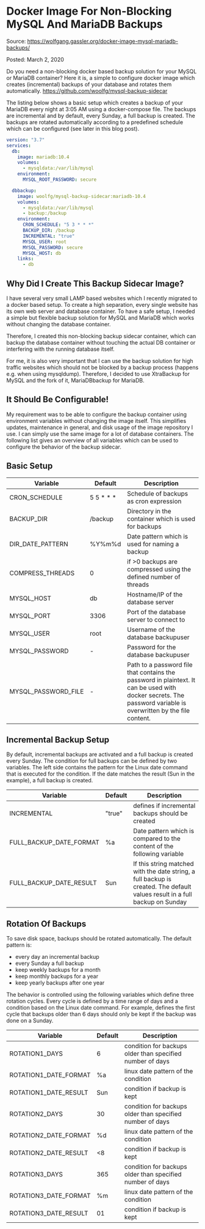# Docker Image For Non-Blocking MySQL And MariaDB Backups

Source: https://wolfgang.gassler.org/docker-image-mysql-mariadb-backups/

Posted: March 2, 2020

Do you need a non-blocking docker based backup solution for your MySQL or MariaDB container? Here it is, a simple to configure docker image which creates (incremental) backups of your database and rotates them automatically. https://github.com/woolfg/mysql-backup-sidecar

The listing below shows a basic setup which creates a backup of your MariaDB every night at 3:05 AM using a docker-compose file. The backups are incremental and by default, every Sunday, a full backup is created. The backups are rotated automatically according to a predefined schedule which can be configured (see later in this blog post).

```yaml
version: "3.7"
services:
  db:
    image: mariadb:10.4
    volumes:
      - mysqldata:/var/lib/mysql
    environment:
      MYSQL_ROOT_PASSWORD: secure

  dbbackup:
    image: woolfg/mysql-backup-sidecar:mariadb-10.4
    volumes:
      - mysqldata:/var/lib/mysql
      - backup:/backup
    environment:
      CRON_SCHEDULE: "5 3 * * *"
      BACKUP_DIR: /backup
      INCREMENTAL: "true"
      MYSQL_USER: root
      MYSQL_PASSWORD: secure
      MYSQL_HOST: db
    links:
      - db
```

## Why Did I Create This Backup Sidecar Image?

I have several very small LAMP based websites which I recently migrated to a docker based setup. To create a high separation, every single website has its own web server and database container. To have a safe setup, I needed a simple but flexible backup solution for MySQL and MariaDB which works without changing the database container.

Therefore, I created this non-blocking backup sidecar container, which can backup the database container without touching the actual DB container or interfering with the running database itself.

For me, it is also very important that I can use the backup solution for high traffic websites which should not be blocked by a backup process (happens e.g. when using mysqldump). Therefore, I decided to use XtraBackup for MySQL and the fork of it, MariaDBbackup for MariaDB.

## It Should Be Configurable!

My requirement was to be able to configure the backup container using environment variables without changing the image itself. This simplifies updates, maintenance in general, and disk usage of the image repository I use. I can simply use the same image for a lot of database containers. The following list gives an overview of all variables which can be used to configure the behavior of the backup sidecar.

## Basic Setup

| Variable | Default | Description |
| -- | -- | -- |
| CRON_SCHEDULE | 5 5 * * * | Schedule of backups as cron expression |
| BACKUP_DIR | /backup | Directory in the container which is used for backups|
| DIR_DATE_PATTERN |%Y%m%d | Date pattern which is used for naming a backup|
| COMPRESS_THREADS |0 | if >0 backups are compressed using the defined number of threads|
| MYSQL_HOST |db | Hostname/IP of the database server|
| MYSQL_PORT |3306 | Port of the database server to connect to|
| MYSQL_USER |root | Username of the database backupuser|
| MYSQL_PASSWORD |- | Password for the database backupuser|
| MYSQL_PASSWORD_FILE |- | Path to a password file that contains the password in plaintext. It can be used with docker secrets. The password variable is overwritten by the file content.|

## Incremental Backup Setup

By default, incremental backups are activated and a full backup is created every Sunday. The condition for full backups can be defined by two variables. The left side contains the pattern for the Linux date command that is executed for the condition. If the date matches the result (Sun in the example), a full backup is created.

| Variable | Default | Description |
| -- | -- | -- |
| INCREMENTAL | "true" | defines if incremental backups should be created |
| FULL_BACKUP_DATE_FORMAT | %a | Date pattern which is compared to the content of the following variable |
| FULL_BACKUP_DATE_RESULT | Sun | If this string matched with the date string, a full backup is created. The default values result in a full backup on Sunday |

## Rotation Of Backups

To save disk space, backups should be rotated automatically. The default pattern is:

* every day an incremental backup
* every Sunday a full backup
* keep weekly backups for a month
* keep monthly backups for a year
* keep yearly backups after one year

The behavior is controlled using the following variables which define three rotation cycles. Every cycle is defined by a time range of days and a condition based on the Linux date command. For example, defines the first cycle that backups older than 6 days should only be kept if the backup was done on a Sunday.

| Variable | Default | Description |
| -- | -- | -- |
| ROTATION1_DAYS | 6 | condition for backups older than specified number of days |
| ROTATION1_DATE_FORMAT | %a | linux date pattern of the condition |
| ROTATION1_DATE_RESULT | Sun | condition if backup is kept |
| ROTATION2_DAYS | 30 | condition for backups older than specified number of days |
| ROTATION2_DATE_FORMAT | %d | linux date pattern of the condition |
| ROTATION2_DATE_RESULT | <8 | condition if backup is kept |
| ROTATION3_DAYS | 365 | condition for backups older than specified number of days |
| ROTATION3_DATE_FORMAT | %m | linux date pattern of the condition |
| ROTATION3_DATE_RESULT | 01 | condition if backup is kept |
